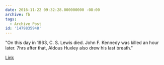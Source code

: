 ```yaml
---
date: 2016-11-22 09:32:28.000000000 -08:00
archive: fb
tags: 
  - Archive Post
id: '1479835948'
---
```


"On this day in 1963, C. S. Lewis died. John F. Kennedy was killed an hour later. 7hrs after that, Aldous Huxley also drew his last breath."

[Link](https://twitter.com/LettersOfNote/status/801075936712069120)
